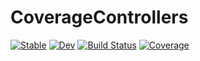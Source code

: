 # CoverageControllers

[![Stable](https://img.shields.io/badge/docs-stable-blue.svg)](https://dev10110.github.io/CoverageControllers.jl/stable/)
[![Dev](https://img.shields.io/badge/docs-dev-blue.svg)](https://dev10110.github.io/CoverageControllers.jl/dev/)
[![Build Status](https://github.com/dev10110/CoverageControllers.jl/actions/workflows/CI.yml/badge.svg?branch=main)](https://github.com/dev10110/CoverageControllers.jl/actions/workflows/CI.yml?query=branch%3Amain)
[![Coverage](https://codecov.io/gh/dev10110/CoverageControllers.jl/branch/main/graph/badge.svg)](https://codecov.io/gh/dev10110/CoverageControllers.jl)
